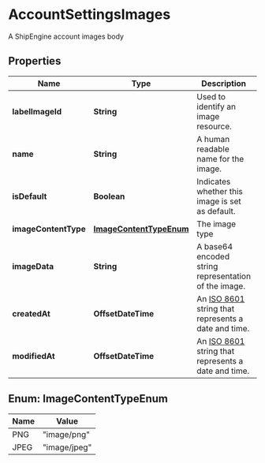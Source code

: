 

# AccountSettingsImages

A ShipEngine account images body

## Properties

| Name | Type | Description | Notes |
|------------ | ------------- | ------------- | -------------|
|**labelImageId** | **String** | Used to identify an image resource. |  [optional] |
|**name** | **String** | A human readable name for the image.  |  [optional] |
|**isDefault** | **Boolean** | Indicates whether this image is set as default.  |  [optional] |
|**imageContentType** | [**ImageContentTypeEnum**](#ImageContentTypeEnum) | The image type |  [optional] |
|**imageData** | **String** | A base64 encoded string representation of the image.  |  [optional] |
|**createdAt** | **OffsetDateTime** | An [ISO 8601](https://en.wikipedia.org/wiki/ISO_8601) string that represents a date and time.  |  [optional] |
|**modifiedAt** | **OffsetDateTime** | An [ISO 8601](https://en.wikipedia.org/wiki/ISO_8601) string that represents a date and time.  |  [optional] |



## Enum: ImageContentTypeEnum

| Name | Value |
|---- | -----|
| PNG | &quot;image/png&quot; |
| JPEG | &quot;image/jpeg&quot; |




